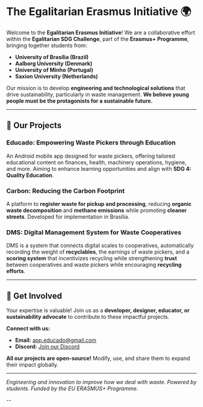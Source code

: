 # The Egalitarian Erasmus Initiative 🌍  

Welcome to the **Egalitarian Erasmus Initiative**! We are a collaborative effort within the **Egalitarian SDG Challenge**, part of the **Erasmus+ Programme**, bringing together students from:  
- **University of Brasília (Brazil)**  
- **Aalborg University (Denmark)**  
- **University of Minho (Portugal)**  
- **Saxion University (Netherlands)**  

Our mission is to develop **engineering and technological solutions** that drive sustainability, particularly in waste management. **We believe young people must be the protagonists for a sustainable future.**  

---  

## 🌱 Our Projects  

### **Educado: Empowering Waste Pickers through Education**  
An Android mobile app designed for waste pickers, offering tailored educational content on finances, health, machinery operations, hygiene, and more. Aiming to enhance learning opportunities and align with **SDG 4: Quality Education**.  

### **Carbon: Reducing the Carbon Footprint**  
A platform to **register waste for pickup and processing**, reducing **organic waste decomposition** and **methane emissions** while promoting **cleaner streets**. Developed for implementation in Brasília.  

### **DMS: Digital Management System for Waste Cooperatives**  
DMS is a system that connects digital scales to cooperatives, automatically recording the weight of **recyclables**, the earnings of waste pickers, and a **scoring system** that incentivizes recycling while strengthening **trust** between cooperatives and waste pickers while encouraging **recycling efforts**.  

---  

## 🤝 Get Involved  

Your expertise is valuable! Join us as a **developer, designer, educator, or sustainability advocate** to contribute to these impactful projects.  

**Connect with us:**  
- **Email:** app.educado@gmail.com  
- **Discord:** [Join our Discord](https://discord.gg/NGZvB5maUA)  

**All our projects are open-source!** Modify, use, and share them to expand their impact globally.  

---

_Engineering and innovation to improve how we deal with waste. Powered by students. Funded by the EU ERASMUS+ Programme._  

--
